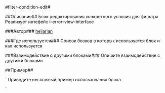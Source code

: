 #filter-condition-edit#

##Описание##
Блок редактирования конкретного условия для фильтра
Реализует интефейс i-error-view-interface

###Автор###
[heliarian ](https://staff.yandex-team.ru/heliarian )

###Где используется###
Список блоков в которых используется блок и как используется

###Взаимодействие с другими блоками###
Опишите взаимодействие с другими блоками


##Пример##

`
    Приведите несложный пример использования блока

`

